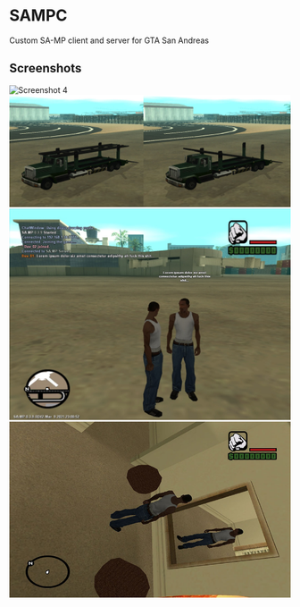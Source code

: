 # SAMPC
 Custom SA-MP client and server for GTA San Andreas

## Screenshots
![Screenshot 4](https://github.com/dashr9230/SAMPC/blob/master/images/sa-mp-005.jpg "Nuklear GUI")
![Screenshot 3](https://github.com/dashr9230/SAMPC/blob/master/images/sa-mp-002.jpg "SetVehicleFeature test")
![Screenshot 2](https://github.com/dashr9230/SAMPC/blob/master/images/sa-mp-001.jpg "Get/SetVehicleVelocity test")
![Screenshot 1](https://github.com/dashr9230/SAMPC/blob/master/images/sa-mp-000.jpg "SetPlayerCameraPos rotation test")